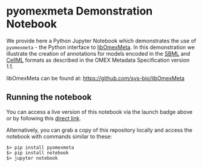 # pyomexmeta Demonstration Notebook

We provide here a Python Jupyter Notebook which demonstrates the use of `pyomexmeta` - the Python interface to [libOmexMeta](https://github.com/sys-bio/libOmexMeta).
In this demonstration we illustrate the creation of annotations for models encoded in the [SBML](http://sbml.org) and [CellML](https://cellml.org) formats as described in the OMEX Metadata Specification version 1.1.

libOmexMeta can be found at: https://github.com/sys-bio/libOmexMeta 

## Running the notebook

You can access a live version of this notebook via the launch badge above or by following this [direct link](https://binder.org).

Alternatively, you can grab a copy of this repository locally and access the notebook with commands similar to these:

```commandline
$> pip install pyomexmeta
$> pip install notebook
$> jupyter notebook
```